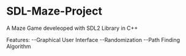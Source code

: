 # SDL-Maze-Project
A Maze Game develeoped with SDL2 Library in C++

Features:
--Graphical User Interface
--Randomization
--Path Finding Algorithm
